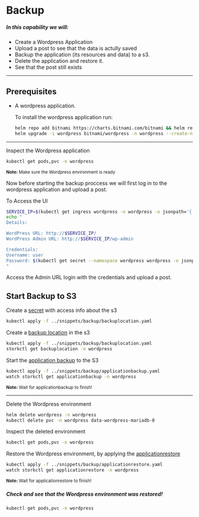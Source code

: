 # Backup

##### In this capability we will:
* Create a Wordpress Application
* Upload a post to see that the data is actully saved
* Backup the application (its resources and data) to a s3. 
* Delete the application and restore it.
* See that the post still exists

--- 

## Prerequisites
- A wordpress application.

  To install the wordpress application run:

  ```bash
  helm repo add bitnami https://charts.bitnami.com/bitnami && helm repo update
  helm upgrade -i wordpress bitnami/wordpress -n wordpress --create-namespace --set global.storageClass=px-db
  ```

---

Inspect the Wordpress application
```bash
kubectl get pods,pvc -n wordpress
```
<sup><strong>Note:</strong> Make sure the Wordpress environment is ready</sup>

Now before starting the backup proccess we will first log in to the wordpress application and upload a post.

To Access the UI
```bash
SERVICE_IP=$(kubectl get ingress wordpress -n wordpress -o jsonpath='{.status.loadBalancer.ingress[0].hostname}')
echo "
Details:

WordPress URL: http://$SERVICE_IP/
WordPress Admin URL: http://$SERVICE_IP/wp-admin

Credentials:
Username: user
Password: $(kubectl get secret --namespace wordpress wordpress -o jsonpath="{.data.wordpress-password}" | base64 -d)
"
```

Access the Admin URL login with the credentials and upload a post.


## Start Backup to S3

Create a [secret](../snippets/backup/s3secret.yaml) with access info about the s3
```bash
kubectl apply -f ../snippets/backup/backuplocation.yaml
```

Create a [backup location](../snippets/backup/backuplocation.yaml) in the s3
```bash
kubectl apply -f ../snippets/backup/backuplocation.yaml
storkctl get backuplocation -n wordpress
```

Start the [application backup](../snippets/backup/applicationbackup.yaml) to the S3
```bash
kubectl apply -f ../snippets/backup/applicationbackup.yaml
watch storkctl get applicationbackup -n wordpress
```
<sup><strong>Note:</strong> Wait for applicationbackup to finish!</sup>

-----

Delete the Wordpress environment
```bash
helm delete wordpress -n wordpress
kubectl delete pvc -n wordpress data-wordpress-mariadb-0
```

Inspect the deleted environment
```bash
kubectl get pods,pvc -n wordpress
```

Restore the Wordpress environment, by applying the [applicationrestore](../snippets/backup/applicationrestore.yaml)
```bash
kubectl apply -f ../snippets/backup/applicationrestore.yaml
watch storkctl get applicationrestore -n wordpress
```
<sup><strong>Note:</strong> Wait for applicationrestore to finish!</sup>


##### Check and see that the Wordpress environment was restored!

```bash
kubectl get pods,pvc -n wordpress
```
